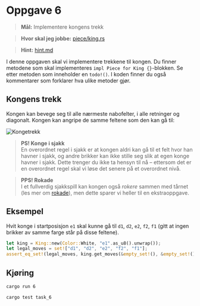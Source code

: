 # Oppgave 6
> **Mål:** Implementere kongens trekk

> **Hvor skal jeg jobbe:** [piece/king.rs](piece/king.rs)

> **Hint:** [hint.md](./hint.md)

I denne oppgaven skal vi implementere trekkene til kongen. Du finner metodene som skal implementeres
`impl Piece for King {}`-blokken. Se etter metoden som inneholder en `todo!()`. I koden finner du også kommentarer 
som forklarer hva ulike metoder gjør.

## Kongens trekk
Kongen kan bevege seg til alle nærmeste nabofelter, i alle retninger og diagonalt. Kongen kan angripe de samme 
feltene som den kan gå til:

![Kongetrekk](../../images/moves/king.gif)

> **PS! Konge i sjakk**  
> En overordnet regel i sjakk er at kongen aldri kan gå til et felt hvor han havner i sjakk, og andre brikker kan
> ikke stille seg slik at egen konge havner i sjakk. Dette trenger du ikke ta hensyn til nå – ettersom det er en
> overordnet regel skal vi løse det senere på et overordnet nivå.

> **PPS! Rokade**  
> I et fullverdig sjakkspill kan kongen også *rokere* sammen med tårnet (les mer om
> [rokade](https://no.wikipedia.org/wiki/Rokade)), men dette sparer vi heller til en ekstraoppgave.


## Eksempel
Hvit konge i startposisjon `e1` skal kunne gå til `d1`, `d2`, `e2`, `f2`, `f1` (gitt at ingen
brikker av samme farge står på disse feltene).

```rust
let king = King::new(Color::White, "e1".as_u8().unwrap());
let legal_moves = set!["d1", "d2", "e2", "f2", "f1"];
assert_eq_set!(legal_moves, king.get_moves(&empty_set!(), &empty_set!()));
```

## Kjøring
```bash
cargo run 6
```
```bash
cargo test task_6
```
